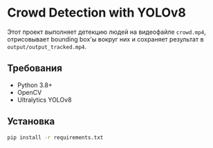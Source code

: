 # Crowd Detection with YOLOv8

Этот проект выполняет детекцию людей на видеофайле `crowd.mp4`, отрисовывает bounding box'ы вокруг них и сохраняет результат в `output/output_tracked.mp4`.

## Требования

- Python 3.8+
- OpenCV
- Ultralytics YOLOv8

## Установка

```bash
pip install -r requirements.txt
